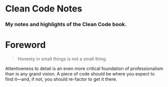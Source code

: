 # Clean Code Notes
### My notes and highlights of the Clean Code book.

# Foreword

> Honesty in small things is not a small thing.

Attentiveness to detail is an even more critical foundation of professionalism than is any grand vision.
A piece of code should be where you expect to find it—and, if not, you should re-factor to get it there.

